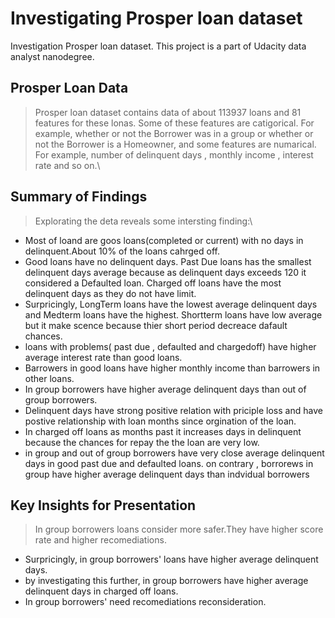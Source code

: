 # Investigating Prosper loan dataset
Investigation Prosper loan dataset. This project is a part of Udacity data analyst nanodegree. 
## Prosper Loan Data

> Prosper loan dataset contains data of about 113937 loans and 81 features for these lonas. Some of these features are catigorical. For example, whether or not the Borrower was in a group or whether or not the Borrower is a Homeowner, and some features are numarical. For example, number of delinquent days , monthly income , interest rate and so on.\

## Summary of Findings

> Explorating the deta reveals some intersting finding:\
- Most of loand are goos loans(completed or current) with no days in delinquent.About 10% of the loans cahrged off.
- Good loans have no delinquent days. Past Due loans has the smallest delinquent days average because as delinquent days exceeds 120 it considered a Defaulted loan. Charged off loans have the most delinquent days as they do not have limit.
- Surpricingly, LongTerm loans have the lowest average delinquent days and Medterm loans have the highest. Shortterm loans have low average but it make scence because thier short period decreace dafault chances.
- loans with problems( past due , defaulted and chargedoff) have higher average interest rate than good loans.
- Barrowers in good loans have higher monthly income than barrowers in other loans.
- In group borrowers have higher average delinquent days than out of group borrowers.
- Delinquent days have strong positive relation with priciple loss and have postive relationship with loan months since orgination of the loan.
- In charged off loans as months past it increases days in delinquent because the chances for repay the the loan are very low.
- in group and out of group borrowers have very close average delinquent days in good past due and defaulted loans. on contrary , borrorews in group have higher average delinquent days than indvidual borrowers


## Key Insights for Presentation

> In group borrowers loans consider more safer.They have higher score rate and higher recomediations.
- Surpricingly, in group borrowers' loans have higher average delinquent days.
- by investigating this further, in group borrowers have higher average delinquent days in charged off loans.  
- In group borrowers' need recomediations reconsideration.
